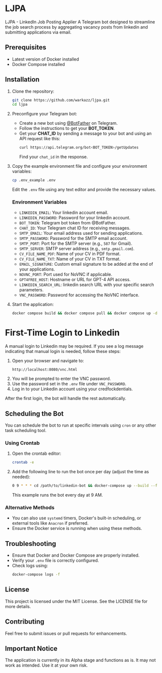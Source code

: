 # LJPA

LJPA - LinkedIn Job Posting Applier
A Telegram bot designed to streamline the job search process by aggregating vacancy posts from linkedin and submitting applications via email.

## Prerequisites
- Latest version of Docker installed
- Docker Compose installed

## Installation
1. Clone the repository:
    ```bash
    git clone https://github.com/warkazz/ljpa.git
    cd ljpa
    ```
2. Preconfigure your Telegram bot:
    - Create a new bot using [@BotFather](https://t.me/BotFather) on Telegram.
    - Follow the instructions to get your **BOT_TOKEN**.
    - Get your **CHAT_ID** by sending a message to your bot and using an API request like this:
      ```bash
      curl https://api.telegram.org/bot<BOT_TOKEN>/getUpdates
      ```
      Find your `chat_id` in the response.
3. Copy the example environment file and configure your environment variables:
    ```bash
    cp .env_example .env
    ```
    Edit the `.env` file using any text editor and provide the necessary values.

    ### Environment Variables
    - `LINKEDIN_EMAIL`: Your linkedin account email.
    - `LINKEDIN_PASSWORD`: Password for your linkedin account.
    - `BOT_TOKEN`: Telegram bot token from @BotFather.
    - `CHAT_ID`: Your Telegram chat ID for receiving messages.
    - `SMTP_EMAIL`: Your email address used for sending applications.
    - `SMTP_PASSWORD`: Password for the SMTP email account.
    - `SMTP_PORT`: Port for the SMTP server (e.g., `587` for Gmail).
    - `SMTP_SERVER`: SMTP server address (e.g., `smtp.gmail.com`).
    - `CV_FILE_NAME_PDF`: Name of your CV in PDF format.
    - `CV_FILE_NAME_TXT`: Name of your CV in TXT format.
    - `EMAIL_SIGNATURE`: Custom email signature to be added at the end of your applications.
    - `NOVNC_PORT`: Port used for NoVNC if applicable.
    - `GPT4FREE_HOST`: Hostname or URL for GPT-4 API access.
    - `LINKEDIN_SEARCH_URL`: linkedin search URL with your specific search parameters.
    - `VNC_PASSWORD`: Password for accessing the NoVNC interface.

4. Start the application:
    ```bash
    docker compose build && docker compose pull && docker compose up -d && docker compose logs -f
    ```

# First-Time Login to Linkedin
A manual login to Linkedin may be required. If you see a log message indicating that manual login is needed, follow these steps:
1. Open your browser and navigate to:
    ```
    http://localhost:8080/vnc.html
    ```
2. You will be prompted to enter the VNC password.
3. Use the password set in the `.env` file under `VNC_PASSWORD`.
4. Log in to your Linkedin account using your credfockdentials.

After the first login, the bot will handle the rest automatically.

## Scheduling the Bot
You can schedule the bot to run at specific intervals using `cron` or any other task scheduling tool.

### Using Crontab
1. Open the crontab editor:
    ```bash
    crontab -e
    ```
2. Add the following line to run the bot once per day (adjust the time as needed):
    ```bash
    0 9 * * * cd /path/to/linkedin-bot && docker-compose up --build --force-recreate
    ```
    This example runs the bot every day at 9 AM.

### Alternative Methods
- You can also use `systemd` timers, Docker's built-in scheduling, or external tools like `Anacron` if preferred.
- Ensure the Docker service is running when using these methods.

## Troubleshooting
- Ensure that Docker and Docker Compose are properly installed.
- Verify your `.env` file is correctly configured.
- Check logs using:
    ```bash
    docker-compose logs -f
    ```

## License
This project is licensed under the MIT License. See the LICENSE file for more details.

## Contributing
Feel free to submit issues or pull requests for enhancements.

## Important Notice

The application is currently in its Alpha stage and functions as is. It may not work as intended. Use it at your own risk.

